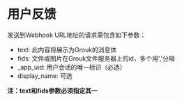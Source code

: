 # 用户反馈

发送到Webhook URL地址的请求需包含如下参数：

- text: 此内容将展示为Grouk的消息体
- fids: 文件或图片在Grouk文件服务器上的id，多个用','分隔
- _app_uid: 用户会话的唯一标识（必选）
- display_name: 可选

**注：text和fids参数必须指定其一**